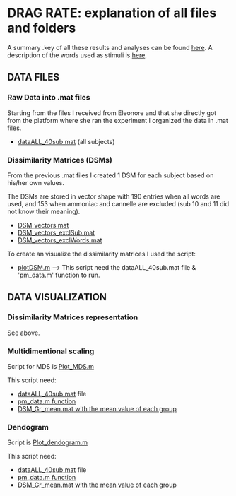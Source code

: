 # DRAG RATE: explanation of all files and folders
A summary .key of all these results and analyses can be found [here](https://www.dropbox.com/scl/fi/mtfw6pfnipusdtctxlgrd/Results_withAndWithoutSomewords_sub_Feb24.key?rlkey=6d0rtp7dtqb62ntntiiw4jada&dl=0).
A description of the words used as stimuli is [here](https://www.dropbox.com/scl/fi/ic678hfzf1d7gg890crxu/Tableaux_Stimuli_EleonoreNov23.pdf?rlkey=gsn6u0q470tryhl50d5jnwiru&dl=0).

## DATA FILES

### Raw Data into .mat files
Starting from the files I received from Eleonore and that she directly got from the platform where she ran the experiment I organized the data in .mat files.

- <ins>dataALL_40sub.mat</ins> (all subjects)


### Dissimilarity Matrices (DSMs) 
From the previous .mat files I created 1 DSM for each subject based on his/her own values. 

The DSMs are stored in vector shape with 190 entries when all words are used, and 153 when ammoniac and cannelle are excluded (sub 10 and 11 did not know their meaning). 

- <ins>DSM_vectors.mat</ins>
- <ins>DSM_vectors_exclSub.mat</ins>
- <ins>DSM_vectors_exclWords.mat</ins>


To create an visualize the dissimilarity matrices I used the script:
- <ins>plotDSM.m</ins>
 --> This script need the dataALL_40sub.mat file & 'pm_data.m' function to run.


## DATA VISUALIZATION
### Dissimilarity Matrices representation
See above.

### Multidimentional scaling
Script for MDS is <ins>Plot_MDS.m<ins>

This script need:
- <ins>dataALL_40sub.mat</ins> file
- <ins>pm_data.m<ins> function
- <ins>DSM_Gr_mean.mat<ins> with the mean value of each group

### Dendogram
Script is <ins>Plot_dendogram.m<ins>

This script need:
- <ins>dataALL_40sub.mat</ins> file
- <ins>pm_data.m<ins> function
- <ins>DSM_Gr_mean.mat<ins> with the mean value of each group



  


